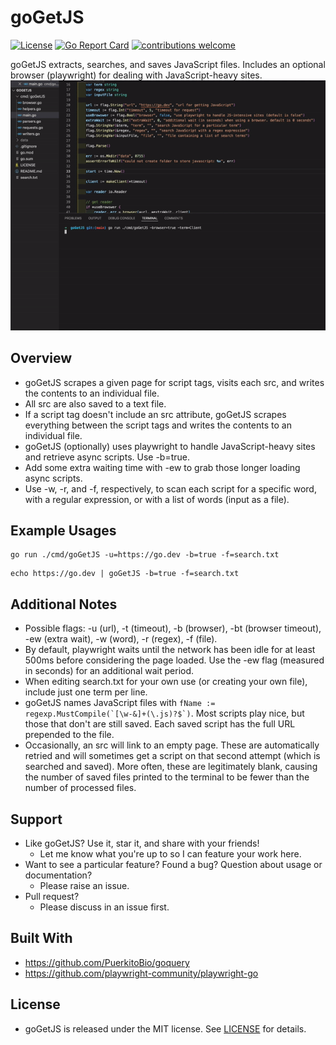 # goGetJS
[![License](https://img.shields.io/badge/License-MIT-blue.svg)](http://opensource.org/licenses/MIT)
[![Go Report Card](https://goreportcard.com/badge/github.com/davemolk/goGetJS)](https://goreportcard.com/report/github.com/davemolk/goGetJS)
[![contributions welcome](https://img.shields.io/badge/contributions-welcome-brightgreen.svg?style=flat)](https://github.com/davemolk/goGetJS/issues)

goGetJS extracts, searches, and saves JavaScript files. Includes an optional browser (playwright) for dealing with JavaScript-heavy sites.
![demo](demo.gif)
## Overview
* goGetJS scrapes a given page for script tags, visits each src, and writes the contents to an individual file.
* All src are also saved to a text file.
* If a script tag doesn't include an src attribute, goGetJS scrapes everything between the script tags and writes the contents to an individual file.
* goGetJS (optionally) uses playwright to handle JavaScript-heavy sites and retrieve async scripts. Use -b=true.
* Add some extra waiting time with -ew to grab those longer loading async scripts.
* Use -w, -r, and -f, respectively, to scan each script for a specific word, with a regular expression, or with a list of words (input as a file).

## Example Usages
```
go run ./cmd/goGetJS -u=https://go.dev -b=true -f=search.txt
```
```
echo https://go.dev | goGetJS -b=true -f=search.txt
```

## Additional Notes
* Possible flags: -u (url), -t (timeout), -b (browser), -bt (browser timeout), -ew (extra wait), -w (word), -r (regex), -f (file).
* By default, playwright waits until the network has been idle for at least 500ms before considering the page loaded. Use the -ew flag (measured in seconds) for an additional wait period.
* When editing search.txt for your own use (or creating your own file), include just one term per line.
* goGetJS names JavaScript files with ```fName := regexp.MustCompile(`[\w-&]+(\.js)?$`)```. Most scripts play nice, but those that don't are still saved. Each saved script has the full URL prepended to the file.
* Occasionally, an src will link to an empty page. These are automatically retried and will sometimes get a script on that second attempt (which is searched and saved). More often, these are legitimately blank, causing the number of saved files printed to the terminal to be fewer than the number of processed files.

## Support
* Like goGetJS? Use it, star it, and share with your friends!
    - Let me know what you're up to so I can feature your work here.
* Want to see a particular feature? Found a bug? Question about usage or documentation?
    - Please raise an issue.
* Pull request?
    - Please discuss in an issue first. 

## Built With
* https://github.com/PuerkitoBio/goquery
* https://github.com/playwright-community/playwright-go

## License
* goGetJS is released under the MIT license. See [LICENSE](LICENSE) for details.